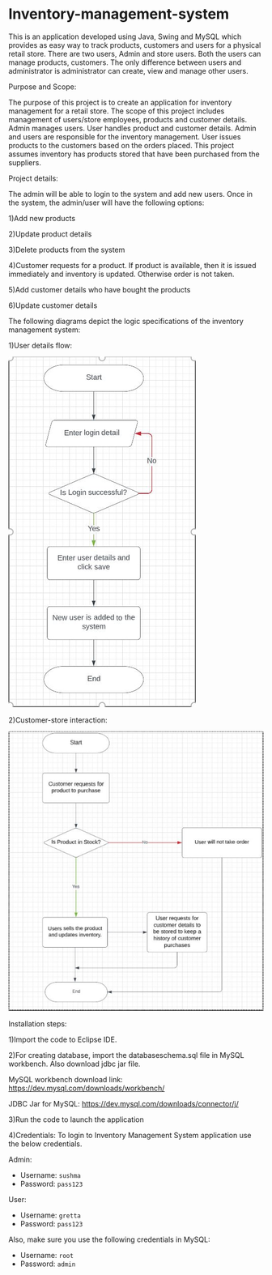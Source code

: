 # Inventory-management-system
This is an application developed using Java, Swing and MySQL which provides as easy way to track products, customers and users for a physical retail store.
There are two users, Admin and store users. Both the users can manage products, customers.
The only difference between users and administrator is administrator can create, view and manage other users.


Purpose and Scope:

The purpose of this project is to create an application for inventory management for a retail store. The scope of this project includes management of users/store employees, products and customer details. Admin manages users. User handles product and customer details. Admin and users are responsible for the inventory management. User issues products to the customers based on the orders placed. This project assumes inventory has products stored that have been purchased from the suppliers. 


Project details:

The admin will be able to login to the system and add new users. Once in the system, the admin/user will have the following options: 

1)Add new products 

2)Update product details 

3)Delete products from the system 

4)Customer requests for a product. If product is available, then it is issued immediately and inventory is updated. Otherwise order is not taken. 

5)Add customer details who have bought the products 

6)Update customer details 


The following diagrams depict the logic specifications of the inventory management system:

1)User details flow:

![Alt text](logic.JPG)

2)Customer-store interaction:

![Alt text](specific.JPG)

Installation steps:

1)Import the code to Eclipse IDE.

2)For creating database, import the databaseschema.sql file in MySQL workbench. Also download jdbc jar file.

MySQL workbench download link:
https://dev.mysql.com/downloads/workbench/

JDBC Jar for MySQL:
https://dev.mysql.com/downloads/connector/j/

3)Run the code to launch the application

4)Credentials:
To login to Inventory Management System application use the below credentials. 

   Admin:
   - Username: `sushma`
   - Password: `pass123`

   User:
   - Username: `gretta`
   - Password: `pass123`

   Also, make sure you use the following credentials in MySQL:
   - Username: `root`
   - Password: `admin`





 
